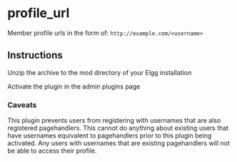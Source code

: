 # profile_url

Member profile urls in the form of: `http://example.com/<username>`


## Instructions

Unzip the archive to the mod directory of your Elgg installation

Activate the plugin in the admin plugins page


### Caveats

This plugin prevents users from registering with usernames that are also registered
pagehandlers.  This cannot do anything about existing users that have usernames
equivalent to pagehandlers prior to this plugin being activated.  Any users with
usernames that are existing pagehandlers will not be able to access their profile.